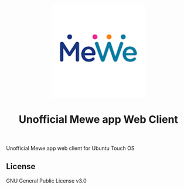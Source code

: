 <h1 align="center">
  <br>
  <img src="img/icon.png" width="256px">
  <br>
  <br>
  Unofficial Mewe app Web Client
  <br>
  <br>
</h1>

 Unofficial Mewe app web client for Ubuntu Touch OS

## License

GNU General Public License v3.0

